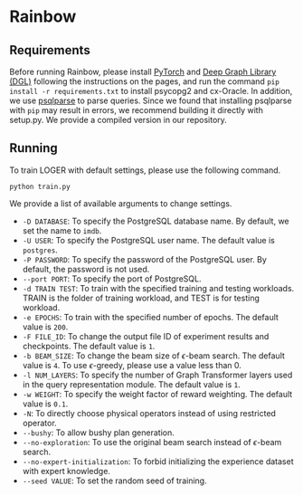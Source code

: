# Rainbow

## Requirements

Before running Rainbow, please install [PyTorch](https://pytorch.org/get-started/locally/) and [Deep Graph Library (DGL)](https://www.dgl.ai/pages/start.html) following the instructions on the pages, and run the command `pip install -r requirements.txt` to install psycopg2 and cx-Oracle. In addition, we use [psqlparse](https://github.com/alculquicondor/psqlparse) to parse queries. Since we found that installing psqlparse with `pip` may result in errors, we recommend building it directly with setup.py. We provide a compiled version in our repository.

## Running

To train LOGER with default settings, please use the following command.

```shell
python train.py
```

We provide a list of available arguments to change settings.

- `-D DATABASE`: To specify the PostgreSQL database name. By default, we set the name to `imdb`.
- `-U USER`: To specify the PostgreSQL user name. The default value is `postgres`.
- `-P PASSWORD`: To specify the password of the PostgreSQL user. By default, the password is not used.
- `--port PORT`: To specify the port of PostgreSQL.
- `-d TRAIN TEST`: To train with the specified training and testing workloads. TRAIN is the folder of training workload, and TEST is for testing workload.
- `-e EPOCHS`: To train with the specified number of epochs. The default value is `200`.
- `-F FILE_ID`: To change the output file ID of experiment results and checkpoints. The default value is `1`.
- `-b BEAM_SIZE`: To change the beam size of $\epsilon$-beam search. The default value is `4`. To use $\epsilon$-greedy, please use a value less than 0.
- `-l NUM_LAYERS`: To specify the number of Graph Transformer layers used in the query representation module. The default value is `1`.
- `-w WEIGHT`: To specify the weight factor of reward weighting. The default value is `0.1`.
- `-N`: To directly choose physical operators instead of using restricted operator.
- `--bushy`: To allow bushy plan generation.
- `--no-exploration`: To use the original beam search instead of $\epsilon$-beam search.
- `--no-expert-initialization`: To forbid initializing the experience dataset with expert knowledge.
- `--seed VALUE`: To set the random seed of training.
